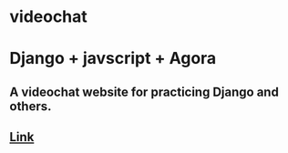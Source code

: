 # videochat

# Django + javscript + Agora

## A videochat website for practicing Django and others.

## [Link](https://videochatyan.herokuapp.com/)
